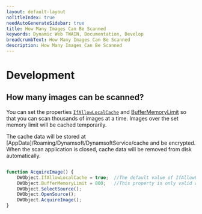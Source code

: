 ```yaml
---
layout: default-layout
noTitleIndex: true
needAutoGenerateSidebar: true
title: How Many Images Can Be Scanned
keywords: Dynamic Web TWAIN, Documentation, Develop
breadcrumbText: How Many Images Can Be Scanned
description: How Many Images Can Be Scanned
---
```


# Development

## How many images can be scanned? 

You can set the properties [`IfAllowLocalCache`]({{site.info}}api/WebTwain_Buffer.html#ifallowlocalcache) and [BufferMemoryLimit]({{site.info}}api/WebTwain_Buffer.html#buffermemorylimit) so that you can scan thousands of images at a time. Images over the set memory limit will be cached temporarily.

The cache data will be stored at [AppData]/Roaming/Dynamsoft/DynamsoftService/cache and be encrypted. When the scan application is closed, cache data will be removed from disk automatically.

``` javascript

function AcquireImage() {
    DWObject.IfAllowLocalCache = true;  //The default value of IfAllowLocalCache is false. When the property is set to true, you can scan as many images as you want as long as you have a big enough disk.
    DWObject.BufferMemoryLimit = 800;   //This property is only valid when IfAllowLocalCache is set to true.
    DWObject.SelectSource();
    DWObject.OpenSource();
    DWObject.AcquireImage();
}

```

